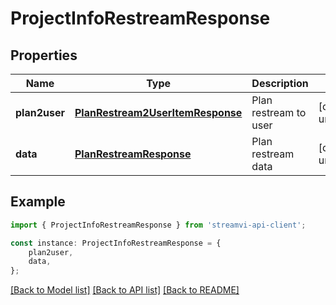 # ProjectInfoRestreamResponse


## Properties

Name | Type | Description | Notes
------------ | ------------- | ------------- | -------------
**plan2user** | [**PlanRestream2UserItemResponse**](PlanRestream2UserItemResponse.md) | Plan restream to user | [default to undefined]
**data** | [**PlanRestreamResponse**](PlanRestreamResponse.md) | Plan restream data | [default to undefined]

## Example

```typescript
import { ProjectInfoRestreamResponse } from 'streamvi-api-client';

const instance: ProjectInfoRestreamResponse = {
    plan2user,
    data,
};
```

[[Back to Model list]](../README.md#documentation-for-models) [[Back to API list]](../README.md#documentation-for-api-endpoints) [[Back to README]](../README.md)
